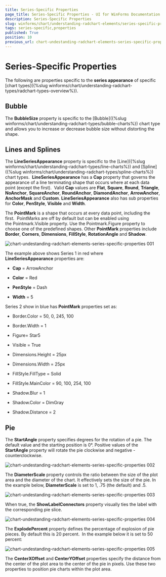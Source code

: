 ```yaml
---
title: Series-Specific Properties
page_title: Series-Specific Properties - UI for WinForms Documentation
description: Series-Specific Properties
slug: winforms/chart/understanding-radchart-elements/series-specific-properties
tags: series-specific,properties
published: True
position: 10
previous_url: chart-undestanding-radchart-elements-series-specific-properties
---
```


# Series-Specific Properties



The following are properties specific to the __series appearance__ of specific [chart types]({%slug winforms/chart/understanding-radchart-types/radchart-types-overview%}).

## Bubble

The __BubbleSize__ property is specific to the [Bubble]({%slug winforms/chart/understanding-radchart-types/bubble-charts%}) chart type and allows you to increase or decrease bubble size without distorting the shape.

## Lines and Splines

The __LineSeriesAppearance__ property is specific to the [Line]({%slug winforms/chart/understanding-radchart-types/line-charts%}) and [Spline]({%slug winforms/chart/understanding-radchart-types/spline-charts%}) chart types.  __LineSeriesAppearance__ has a __Cap__ property that governs the appearance of a line terminating shape that occurs where at each data point (except the first).  Valid __Cap__ values are __Flat__, __Square__, __Round__, __Triangle__, __NoAnchor__, __SquareAnchor__, __RoundAnchor__, __DiamondAnchor__, __ArrowAnchor__, __AnchorMask__ and __Custom__. __LineSeriesAppearance__ also has sub properties for __Color__, __PenStyle__, __Visible__ and __Width__.

The __PointMark__ is a shape that occurs at every data point, including the first.  PointMarks are off by default but can be enabled using the Pointmark.Visible property. Use the Pointmark.Figure property to choose one of the predefined shapes. Other __PointMark__ properties include __Border__, __Corners__, __Dimensions__, __FillStyle__, __RotationAngle__ and __Shadow__.

![chart-undestanding-radchart-elements-series-specific-properties 001](images/chart-undestanding-radchart-elements-series-specific-properties001.png)

The example above shows Series 1 in red where __LineSeriesAppearance__ properties are:

* __Cap__ = ArrowAnchor 

* __Color__ = Red 

* __PenStyle__ = Dash 

* __Width__ = 5

Series 2 show in blue has __PointMark__ properties set as:

* Border.Color = 50, 0, 245, 100 

* Border.Width = 1 

* Figure= Star5 

* Visible = True 

* Dimensions.Height = 25px 

* Dimensions.Width = 25px 

* FillStyle.FillType = Solid 

* FillStyle.MainColor = 90, 100, 254, 100 

* Shadow.Blur = 1 

* Shadow.Color = DimGray 

* Shadow.Distance = 2

## Pie

The __StartAngle__ property specifies degrees for the rotation of a pie. The default value and the starting position is 0°. Positive values of the __StartAngle__ property will rotate the pie clockwise and negative - counterclockwise.

![chart-undestanding-radchart-elements-series-specific-properties 002](images/chart-undestanding-radchart-elements-series-specific-properties002.png)



The __DiameterScale__ property controls the ratio between the size of the plot area and the diameter of the chart. It effectively sets the size of the pie. In the example below, __DiameterScale__ is set to 1, .75 (the default) and .5.

![chart-undestanding-radchart-elements-series-specific-properties 003](images/chart-undestanding-radchart-elements-series-specific-properties003.png)

When true, the __ShowLabelConnectors__ property visually ties the label with the corresponding pie slice.

![chart-undestanding-radchart-elements-series-specific-properties 004](images/chart-undestanding-radchart-elements-series-specific-properties004.png)



The __ExplodePercent__ property defines the percentage of explosion of pie pieces. By default this is 20 percent.  In the example below it is set to 50 percent: 

![chart-undestanding-radchart-elements-series-specific-properties 005](images/chart-undestanding-radchart-elements-series-specific-properties005.png)

The __CenterXOffset__ and __CenterYOffset__ properties specify the distance from the center of the plot area to the center of the pie in pixels. Use these two properties to position pie charts within the plot area.


